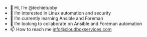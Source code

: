 - 👋 Hi, I’m @techietubby
- 👀 I’m interested in Linux automation and security
- 🌱 I’m currently learning Ansible and Foreman
- 💞️ I’m looking to collaborate on Ansible and Foreman automation
- 📫 How to reach me info@cloudboxservices.com

<!---
techietubby/techietubby is a ✨ special ✨ repository because its `README.md` (this file) appears on your GitHub profile.
You can click the Preview link to take a look at your changes.
--->
